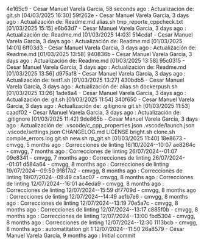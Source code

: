 4e165c9 - Cesar Manuel Varela Garcia, 58 seconds ago : Actualización de: git.sh  [04/03/2025 16:30]
59f262e - Cesar Manuel Varela Garcia, 3 days ago : Actualización de: Readme.md alias.sh tmp_reporte_cppcheck.txt  [01/03/2025 15:15]
e6b63d7 - Cesar Manuel Varela Garcia, 3 days ago : Actualización de: Readme.md  [01/03/2025 14:03]
514cdaf - Cesar Manuel Varela Garcia, 3 days ago : Actualización de: Readme.md  [01/03/2025 14:01]
6ff03d3 - Cesar Manuel Varela Garcia, 3 days ago : Actualización de: Readme.md  [01/03/2025 13:58]
940836b - Cesar Manuel Varela Garcia, 3 days ago : Actualización de: Readme.md  [01/03/2025 13:58]
95c0315 - Cesar Manuel Varela Garcia, 3 days ago : Actualización de: Readme.md  [01/03/2025 13:56]
d975af8 - Cesar Manuel Varela Garcia, 3 days ago : Actualización de: test1.sh  [01/03/2025 13:27]
430bdb5 - Cesar Manuel Varela Garcia, 3 days ago : Actualización de: alias.sh dockerpush.sh  [01/03/2025 13:26]
1ade8a4 - Cesar Manuel Varela Garcia, 3 days ago : Actualización de: git.sh  [01/03/2025 11:54]
340f650 - Cesar Manuel Varela Garcia, 3 days ago : Actualización de: .gitignore git.sh  [01/03/2025 11:53]
caadf02 - Cesar Manuel Varela Garcia, 3 days ago : Actualización de: .gitignore  [01/03/2025 11:42]
9de865b - Cesar Manuel Varela Garcia, 3 days ago : Actualización de: .vscode/c_cpp_properties.json .vscode/launch.json .vscode/settings.json CHANGELOG.md LICENSE bright.sh clone.sh compile_errors.log git.sh new.sh rp_git.sh  [01/03/2025 11:40]
18e8673 - cmvgg, 5 months ago : Correcciones de linting 16/10/2024--10:07
ae8264c - cmvgg, 7 months ago : Correcciones de linting 26/07/2024--01:07
09e8341 - cmvgg, 7 months ago : Correcciones de linting 26/07/2024--01:01
d584a64 - cmvgg, 8 months ago : Correcciones de linting 19/07/2024--09:50
91817a2 - cmvgg, 8 months ago : Correcciones de linting 19/07/2024--09:49
ca5ac07 - cmvgg, 8 months ago : Correcciones de linting 12/07/2024--16:01
ac4eda9 - cmvgg, 8 months ago : Correcciones de linting 12/07/2024--15:59
df7709d - cmvgg, 8 months ago : Correcciones de linting 12/07/2024--14:49
ae1b7e6 - cmvgg, 8 months ago : Correcciones de linting 12/07/2024--13:19
70e5a7c - cmvgg, 8 months ago : Correcciones de linting 12/07/2024--13:17
c885f0b - cmvgg, 8 months ago : Correcciones de linting 12/07/2024--13:00
fbd5304 - cmvgg, 8 months ago : Correcciones de linting 12/07/2024--12:30
1113bcb - cmvgg, 8 months ago : automatitation git 1 12/07/2024--11:50
26a8579 - César Manuel Varela García, 9 months ago : Initial commit